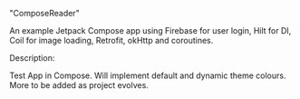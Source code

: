 "ComposeReader" 

An example Jetpack Compose app using Firebase for user login, Hilt for DI, Coil for image loading, Retrofit, okHttp and coroutines.

Description:

Test App in Compose. Will implement default and dynamic theme colours. More to be added as project evolves.
